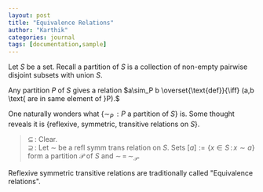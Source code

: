 ```yaml
---
layout: post
title: "Equivalence Relations"
author: "Karthik"
categories: journal
tags: [documentation,sample]
---
```


Let $S$ be a set. Recall a partition of $S$ is a collection of non-empty pairwise disjoint subsets with union $S$. 

Any partition $P$ of $S$ gives a relation $a\sim_P b \overset{\text{def}}{\iff} (a,b \text{ are in same element of }P).$

One naturally wonders what $\lbrace\sim_P \, : P\text{ a partition of }S\rbrace$ is. Some thought reveals it is $\lbrace\text{reflexive, symmetric, transitive relations on } S\rbrace$.   
> $\subseteq \,$: Clear.   
$\supseteq \,$: Let $\sim$ be a refl symm trans relation on $S$. Sets $[a]:=\lbrace x \in S \, : \, x \sim a\rbrace$ form a partition $\mathscr{P}$ of $S$ and $\sim \, = \, \sim_{\mathscr{P}}.$ 

Reflexive symmetric transitive relations are traditionally called "Equivalence relations". 
